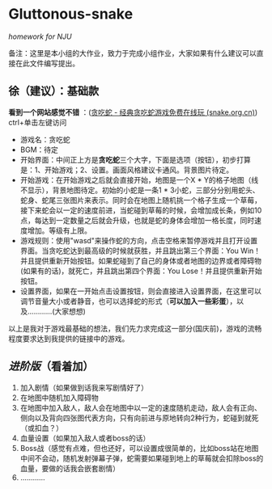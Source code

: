 # Gluttonous-snake
*homework for NJU*

备注：这里是本小组的大作业，致力于完成小组作业，大家如果有什么建议可以直接在此文件编写提出。

## 徐（建议）：基础款

**看到一个网站感觉不错** ：([贪吃蛇 - 经典贪吃蛇游戏免费在线玩 (snake.org.cn)](https://snake.org.cn/))  ctrl+单击左键访问

- 游戏名：贪吃蛇
- BGM：待定
- 开始界面：中间正上方是**贪吃蛇**三个大字，下面是选项（按钮），初步打算是：1、开始游戏；2、设置。画面风格建议卡通风。背景图片待定。
- 开始游戏：在开始游戏之后就会直接开始，地图是一个X * Y的格子地图（线不显示），背景地图待定。初始的小蛇是一条1 * 3小蛇，三部分分别用蛇头、蛇身、蛇尾三张图片来表示。同时会在地图上随机挑一个格子生成一个草莓，接下来蛇会以一定的速度前进，当蛇碰到草莓的时候，会增加成长条，例如10点，每达到一定数量之后就会升级，也就是蛇的身体会增加一格长度，同时速度增加。等级有上限。
- 游戏规则：使用"wasd"来操作蛇的方向，点击空格来暂停游戏并且打开设置界面。当贪吃蛇达到最高级的时候就获胜，并且跳出第三个界面：You Win！并且提供重新开始按钮。如果蛇碰到了自己的身体或者地图的边界或者障碍物(如果有的话)，就死亡，并且跳出第四个界面：You Lose！并且提供重新开始按钮。
- 设置界面，如果在一开始点击设置按钮，则会直接进入设置界面，在这里可以调节音量大小或者静音，也可以选择蛇的形式（**可以加入一些彩蛋**），以及…………(大家想想)

以上是我对于游戏最基础的想法，我们先力求完成这一部分(国庆前)，游戏的流畅程度要求达到我提供的链接中的游戏。

## ***进阶版***（看着加）

1. 加入剧情（如果做到话我来写剧情好了）
2. 在地图中随机加入障碍物
3. 在地图中加入敌人，敌人会在地图中以一定的速度随机走动，敌人会有正向、侧向以及背向四张图代表方向，只有向前进与原地转向2种行为，蛇碰到就死（或扣血？）
4. 血量设置（如果加入敌人或者boss的话）
5. Boss战（感觉有点难，但也还好，可以设置成很简单的，比如boss站在地图中间不会动，随机发射弹幕子弹，蛇需要如果碰到地上的草莓就会扣除boss的血量，要做的话我会嵌套剧情）
6. …………

